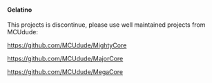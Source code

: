#### Gelatino ####

This projects is discontinue, please use well maintained projects from MCUdude:

https://github.com/MCUdude/MightyCore

https://github.com/MCUdude/MajorCore

https://github.com/MCUdude/MegaCore

